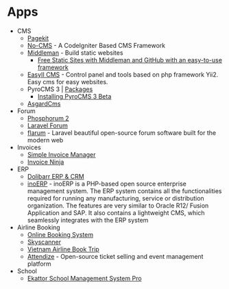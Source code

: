 # Apps
- CMS
    - [Pagekit](http://www.pagekit.com/)
    - [No-CMS](http://goo.gl/nv0fXG) - A CodeIgniter Based CMS Framework
    - [Middleman](https://middlemanapp.com/) - Build static websites
        - [Free Static Sites with Middleman and GitHub
with an easy-to-use framework](http://goo.gl/2oWy7G)
    - [EasyII CMS](http://easyiicms.com/) - Control panel and tools based on php framework Yii2. Easy cms for easy websites.
    - PyroCMS 3 | [Packages](http://goo.gl/yODWAF)
        - [Installing PyroCMS 3 Beta](http://goo.gl/uJhQU0)
    - [AsgardCms](https://github.com/AsgardCms)
- Forum
    - [Phosphorum 2](http://goo.gl/t6sOJQ)
    - [Laravel Forum](http://goo.gl/mgArL4)
    - [flarum](http://goo.gl/5haVnV) - Laravel beautiful open-source forum software built for the modern web
- Invoices
    - [Simple Invoice Manager](http://goo.gl/KIa4OY)
    - [Invoice Ninja](http://goo.gl/LZwHEj)
- ERP
    - [Dolibarr ERP & CRM](http://www.dolibarr.org/)
    - [inoERP](https://goo.gl/JCHfmX) - inoERP is a PHP-based open source enterprise management system. The ERP system contains all the functionalities required for running any manufacturing, service or distribution organization. The features are very similar to Oracle R12/ Fusion Application and SAP. It also contains a lightweight CMS, which seamlessly integrates with the ERP system
- Airline Booking
    - [Online Booking System](http://goo.gl/jjTR4J)
    - [Skyscanner](http://goo.gl/agr1gQ)
    - [Vietnam Airline Book Trip](http://goo.gl/8k23nW)
    - [Attendize](http://goo.gl/tuVsox) - Open-source ticket selling and event management platform
- School
    - [Ekattor School Management System Pro](http://goo.gl/0AwU7D)
